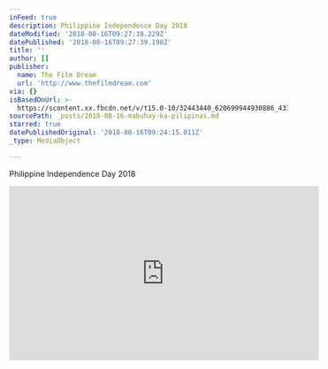 ```yaml
---
inFeed: true
description: Philippine Independence Day 2018
dateModified: '2018-08-16T09:27:38.229Z'
datePublished: '2018-08-16T09:27:39.198Z'
title: ''
author: []
publisher:
  name: The Film Dream
  url: 'http://www.thefilmdream.com'
via: {}
isBasedOnUrl: >-
  https://scontent.xx.fbcdn.net/v/t15.0-10/32443440_620699944930886_4331645685347647488_n.jpg?_nc_cat=0&oh=3fda8913fe027eef4f0d49ab8e15f2e3&oe=5B79DA5F
sourcePath: _posts/2018-08-16-mabuhay-ka-pilipinas.md
starred: true
datePublishedOriginal: '2018-08-16T09:24:15.011Z'
_type: MediaObject

---
```

Philippine Independence Day 2018

<iframe width="560" height="315" src="https://www.youtube.com/embed/pRRqGJa7W2c" frameborder="0" allow="autoplay; encrypted-media" allowfullscreen\></iframe\>